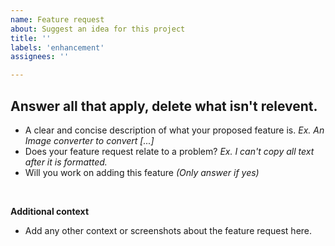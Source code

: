 ```yaml
---
name: Feature request
about: Suggest an idea for this project
title: ''
labels: 'enhancement'
assignees: ''

---
```


**Answer all that apply, delete what isn't relevent.**
---

- A clear and concise description of what your proposed feature is. *Ex. An Image converter to convert [...]*
- Does your feature request relate to a problem? *Ex. I can't copy all text after it is formatted.*
- Will you work on adding this feature *(Only answer if yes)*
<br>

**Additional context**
- Add any other context or screenshots about the feature request here.
